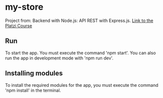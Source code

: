# my-store

Project from: Backend with Node.js: API REST with Express.js. [Link to the Platzi Course](https://platzi.com/cursos/backend-nodejs/)

## Run

To start the app. You must execute the command 'npm start'. You can also run the app in development mode with 'npm run dev'.

## Installing modules

To install the required modules for the app, you must execute the command 'npm install' in the terminal.
